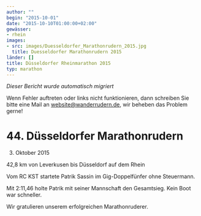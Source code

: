 ```yaml
---
author: ""
begin: "2015-10-01"
date: "2015-10-10T01:00:00+02:00"
gewässer:
- rhein
images:
- src: images/Duesseldorfer_Marathonrudern_2015.jpg
  title: Duesseldorfer Marathonrudern 2015
länder: []
title: Düsseldorfer Rheinmarathon 2015
typ: marathon
---
```



*Dieser Bericht wurde automatisch migriert*

Wenn Fehler auftreten oder links nicht funktionieren, dann schreiben Sie bitte eine Mail an website@wanderrudern.de, wir beheben das Problem gerne!



# 44. Düsseldorfer Marathonrudern


3. Oktober 2015

42,8 km von Leverkusen bis Düsseldorf auf dem Rhein

Vom RC KST startete Patrik Sassin im Gig-Doppelfünfer ohne Steuermann.

Mit 2:11,46 holte Patrik mit seiner Mannschaft den Gesamtsieg. Kein Boot war schneller.

Wir gratulieren unserem erfolgreichen Marathonruderer.